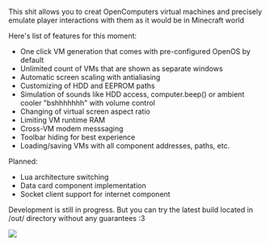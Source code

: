 This shit allows you to creat OpenComputers virtual machines and precisely emulate player interactions with them as it would be in Minecraft world

Here's list of features for this moment:
* One click VM generation that comes with pre-configured OpenOS by default
* Unlimited count of VMs that are shown as separate windows
* Automatic screen scaling with antialiasing
* Customizing of HDD and EEPROM paths
* Simulation of sounds like HDD access, computer.beep() or ambient cooler "bshhhhhhh" with volume control
* Changing of virtual screen aspect ratio
* Limiting VM runtime RAM
* Cross-VM modem messsaging
* Toolbar hiding for best experience
* Loading/saving VMs with all component addresses, paths, etc.

Planned:
* Lua architecture switching
* Data card component implementation
* Socket client support for internet component

Development is still in progress. But you can try the latest build located in /out/ directory without any guarantees :3

![](https://i.imgur.com/PDYQXPo.png)
